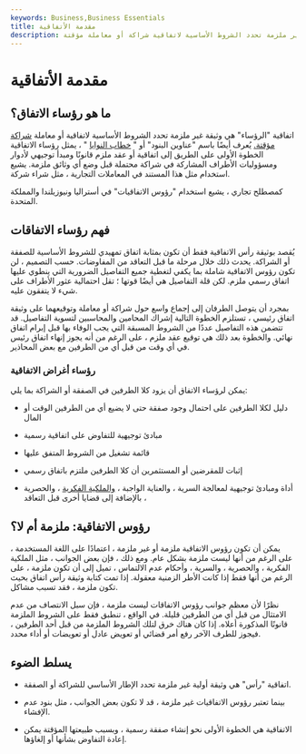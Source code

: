 ```yaml
---
keywords: Business,Business Essentials
title: مقدمة الأتفاقية
description: رؤوس الاتفاقية هي وثيقة غير ملزمة تحدد الشروط الأساسية لاتفاقية شراكة أو معاملة مؤقتة.
---
```


# مقدمة الأتفاقية
## ما هو رؤساء الاتفاق؟

اتفاقية "الرؤساء" هي وثيقة غير ملزمة تحدد الشروط الأساسية لاتفاقية أو معاملة [شراكة مؤقتة.](/partnership) يُعرف أيضًا باسم "عناوين البنود" أو " [خطاب النوايا](/letterofintent) " ، يمثل رؤساء الاتفاقية الخطوة الأولى على الطريق إلى اتفاقية أو عقد ملزم قانونًا ومبدأ توجيهي لأدوار ومسؤوليات الأطراف المشاركة في شراكة محتملة قبل وضع أي وثائق ملزمة. يشيع استخدام مثل هذا المستند في المعاملات التجارية ، مثل شراء شركة.

كمصطلح تجاري ، يشيع استخدام "رؤوس الاتفاقيات" في أستراليا ونيوزيلندا والمملكة المتحدة.

## فهم رؤساء الاتفاقات

يُقصد بوثيقة رأس الاتفاقية فقط أن تكون بمثابة اتفاق تمهيدي للشروط الأساسية للصفقة أو الشراكة. يحدث ذلك خلال مرحلة ما قبل التعاقد من المفاوضات. حسب التصميم ، لن تكون رؤوس الاتفاقية شاملة بما يكفي لتغطية جميع التفاصيل الضرورية التي ينطوي عليها اتفاق رسمي ملزم. لكن قلة التفاصيل هي أيضًا قوتها ؛ تقل احتمالية عثور الأطراف على شيء لا يتفقون عليه.

بمجرد أن يتوصل الطرفان إلى إجماع واسع حول شراكة أو معاملة وتوقيعهما على وثيقة اتفاق رئيسي ، تستلزم الخطوة التالية إشراك المحامين والمحاسبين لتسوية التفاصيل. قد تتضمن هذه التفاصيل عددًا من الشروط المسبقة التي يجب الوفاء بها قبل إبرام اتفاق نهائي. والخطوة بعد ذلك هي توقيع عقد ملزم ، على الرغم من أنه يجوز إنهاء اتفاق رئيس في أي وقت من قبل أي من الطرفين مع بعض المحاذير.

### رؤساء أغراض الاتفاقية

يمكن لرؤساء الاتفاق أن يزود كلا الطرفين في الصفقة أو الشراكة بما يلي:

- دليل لكلا الطرفين على احتمال وجود صفقة حتى لا يضيع أي من الطرفين الوقت أو المال

- مبادئ توجيهية للتفاوض على اتفاقية رسمية

- قائمة تشغيل من الشروط المتفق عليها

- إثبات للمقرضين أو المستثمرين أن كلا الطرفين ملتزم باتفاق رسمي

- أداة ومبادئ توجيهية لمعالجة السرية ، والعناية الواجبة ، [والملكية الفكرية](/intellectualproperty) ، والحصرية ، بالإضافة إلى قضايا أخرى قبل التعاقد

## رؤوس الاتفاقية: ملزمة أم لا؟

يمكن أن تكون رؤوس الاتفاقية ملزمة أو غير ملزمة ، اعتمادًا على اللغة المستخدمة ، على الرغم من أنها ليست ملزمة بشكل عام. ومع ذلك ، فإن بعض الجوانب ، مثل الملكية الفكرية ، والحصرية ، والسرية ، وأحكام عدم الالتماس ، تميل إلى أن تكون ملزمة ، على الرغم من أنها فقط إذا كانت الأطر الزمنية معقولة. إذا تمت كتابة وثيقة رأس اتفاق بحيث تكون ملزمة ، فقد تسبب مشاكل.

نظرًا لأن معظم جوانب رؤوس الاتفاقات ليست ملزمة ، فإن سبل الانتصاف من عدم الامتثال من قبل أي من الطرفين قليلة. في الواقع ، تنطبق فقط على الشروط الملزمة قانونًا المذكورة أعلاه. إذا كان هناك خرق لتلك الشروط الملزمة من قبل أحد الطرفين ، فيجوز للطرف الآخر رفع أمر قضائي أو تعويض عادل أو تعويضات أو أداء محدد.

## يسلط الضوء

- اتفاقية "رأس" هي وثيقة أولية غير ملزمة تحدد الإطار الأساسي للشراكة أو الصفقة.

- بينما تعتبر رؤوس الاتفاقيات غير ملزمة ، قد لا تكون بعض الجوانب ، مثل بنود عدم الإفشاء.

- الاتفاقية هي الخطوة الأولى نحو إنشاء صفقة رسمية ، وبسبب طبيعتها المؤقتة يمكن إعادة التفاوض بشأنها أو إلغاؤها.

